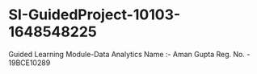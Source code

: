 # SI-GuidedProject-10103-1648548225
Guided Learning Module-Data Analytics
Name :- Aman Gupta    Reg. No. - 19BCE10289
